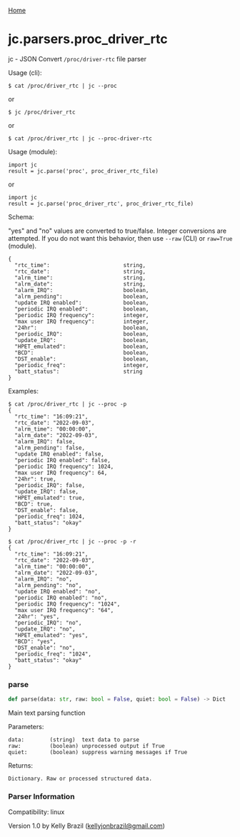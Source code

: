 [Home](https://kellyjonbrazil.github.io/jc/)
<a id="jc.parsers.proc_driver_rtc"></a>

# jc.parsers.proc\_driver\_rtc

jc - JSON Convert `/proc/driver-rtc` file parser

Usage (cli):

    $ cat /proc/driver_rtc | jc --proc

or

    $ jc /proc/driver_rtc

or

    $ cat /proc/driver_rtc | jc --proc-driver-rtc

Usage (module):

    import jc
    result = jc.parse('proc', proc_driver_rtc_file)

or

    import jc
    result = jc.parse('proc_driver_rtc', proc_driver_rtc_file)

Schema:

"yes" and "no" values are converted to true/false. Integer conversions are
attempted. If you do not want this behavior, then use `--raw` (CLI) or
`raw=True` (module).

    {
      "rtc_time":                       string,
      "rtc_date":                       string,
      "alrm_time":                      string,
      "alrm_date":                      string,
      "alarm_IRQ":                      boolean,
      "alrm_pending":                   boolean,
      "update IRQ enabled":             boolean,
      "periodic IRQ enabled":           boolean,
      "periodic IRQ frequency":         integer,
      "max user IRQ frequency":         integer,
      "24hr":                           boolean,
      "periodic_IRQ":                   boolean,
      "update_IRQ":                     boolean,
      "HPET_emulated":                  boolean,
      "BCD":                            boolean,
      "DST_enable":                     boolean,
      "periodic_freq":                  integer,
      "batt_status":                    string
    }

Examples:

    $ cat /proc/driver_rtc | jc --proc -p
    {
      "rtc_time": "16:09:21",
      "rtc_date": "2022-09-03",
      "alrm_time": "00:00:00",
      "alrm_date": "2022-09-03",
      "alarm_IRQ": false,
      "alrm_pending": false,
      "update IRQ enabled": false,
      "periodic IRQ enabled": false,
      "periodic IRQ frequency": 1024,
      "max user IRQ frequency": 64,
      "24hr": true,
      "periodic_IRQ": false,
      "update_IRQ": false,
      "HPET_emulated": true,
      "BCD": true,
      "DST_enable": false,
      "periodic_freq": 1024,
      "batt_status": "okay"
    }

    $ cat /proc/driver_rtc | jc --proc -p -r
    {
      "rtc_time": "16:09:21",
      "rtc_date": "2022-09-03",
      "alrm_time": "00:00:00",
      "alrm_date": "2022-09-03",
      "alarm_IRQ": "no",
      "alrm_pending": "no",
      "update IRQ enabled": "no",
      "periodic IRQ enabled": "no",
      "periodic IRQ frequency": "1024",
      "max user IRQ frequency": "64",
      "24hr": "yes",
      "periodic_IRQ": "no",
      "update_IRQ": "no",
      "HPET_emulated": "yes",
      "BCD": "yes",
      "DST_enable": "no",
      "periodic_freq": "1024",
      "batt_status": "okay"
    }

<a id="jc.parsers.proc_driver_rtc.parse"></a>

### parse

```python
def parse(data: str, raw: bool = False, quiet: bool = False) -> Dict
```

Main text parsing function

Parameters:

    data:        (string)  text data to parse
    raw:         (boolean) unprocessed output if True
    quiet:       (boolean) suppress warning messages if True

Returns:

    Dictionary. Raw or processed structured data.

### Parser Information
Compatibility:  linux

Version 1.0 by Kelly Brazil (kellyjonbrazil@gmail.com)
